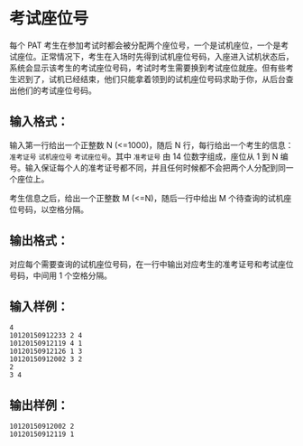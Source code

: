 # 考试座位号
每个 PAT 考生在参加考试时都会被分配两个座位号，一个是试机座位，一个是考试座位。正常情况下，考生在入场时先得到试机座位号码，入座进入试机状态后，系统会显示该考生的考试座位号码，考试时考生需要换到考试座位就座。但有些考生迟到了，试机已经结束，他们只能拿着领到的试机座位号码求助于你，从后台查出他们的考试座位号码。

## 输入格式：
输入第一行给出一个正整数 N (<=1000)，随后 N 行，每行给出一个考生的信息：`准考证号` `试机座位号` `考试座位号`。其中 `准考证号` 由 14 位数字组成，座位从 1 到 N 编号。输入保证每个人的准考证号都不同，并且任何时候都不会把两个人分配到同一个座位上。

考生信息之后，给出一个正整数 M (<=N)，随后一行中给出 M 个待查询的试机座位号码，以空格分隔。

## 输出格式：
对应每个需要查询的试机座位号码，在一行中输出对应考生的准考证号和考试座位号码，中间用 1 个空格分隔。

## 输入样例：
    4
    10120150912233 2 4
    10120150912119 4 1
    10120150912126 1 3
    10120150912002 3 2
    2
    3 4
## 输出样例：
    10120150912002 2
    10120150912119 1
